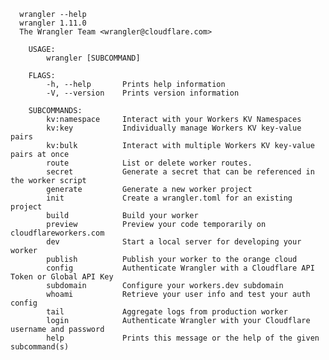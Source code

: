       wrangler --help
      wrangler 1.11.0
      The Wrangler Team <wrangler@cloudflare.com>

        USAGE:
            wrangler [SUBCOMMAND]

        FLAGS:
            -h, --help       Prints help information
            -V, --version    Prints version information

        SUBCOMMANDS:
            kv:namespace     Interact with your Workers KV Namespaces
            kv:key           Individually manage Workers KV key-value pairs
            kv:bulk          Interact with multiple Workers KV key-value pairs at once
            route            List or delete worker routes.
            secret           Generate a secret that can be referenced in the worker script
            generate         Generate a new worker project
            init             Create a wrangler.toml for an existing project
            build            Build your worker
            preview          Preview your code temporarily on cloudflareworkers.com
            dev              Start a local server for developing your worker
            publish          Publish your worker to the orange cloud
            config           Authenticate Wrangler with a Cloudflare API Token or Global API Key
            subdomain        Configure your workers.dev subdomain
            whoami           Retrieve your user info and test your auth config
            tail             Aggregate logs from production worker
            login            Authenticate Wrangler with your Cloudflare username and password
            help             Prints this message or the help of the given subcommand(s)
